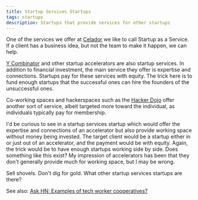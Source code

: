 ```yaml
---
title: Startup Services Startups
tags: startups
description: Startups that provide services for other startups
---
```


One of the services we offer at [Celador](http://www.celador.mn) we like to call Startup as a Service. If a client has a business idea, but not the team to make it happen, we can help.

[Y Combinator](http://ycombinator.com/) and other startup accelerators are also startup services. In addition to financial investment, the main service they offer is expertise and connections. Startups pay for these services with equity. The trick here is to fund enough startups that the successful ones can hire the founders of the unsuccessful ones.

Co-working spaces and hackerspaces such as the [Hacker Dojo](http://www.hackerdojo.com/) offer another sort of service, albeit targeted more toward the individual, as individuals typically pay for membership.

I'd be curious to see in a startup services startup which would offer the expertise and connections of an accelerator but also provide working space without money being invested. The target client would be a startup either in or just out of an accelerator, and the payment would be with equity. Again, the trick would be to have enough startups working side by side. Does something like this exist? My impression of accelerators has been that they don't generally provide much for working space, but I may be wrong.

Sell shovels. Don't dig for gold. What other startup services startups are there?

See also: [Ask HN: Examples of tech worker cooperatives?](https://news.ycombinator.com/item?id=7634152)
